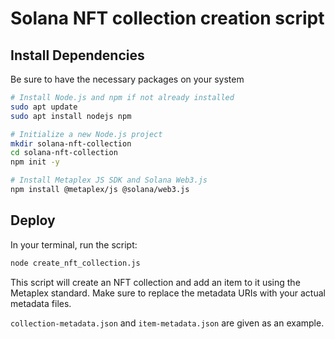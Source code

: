 # Solana NFT collection creation script

## Install Dependencies

Be sure to have the necessary packages on your system

```sh
# Install Node.js and npm if not already installed
sudo apt update
sudo apt install nodejs npm

# Initialize a new Node.js project
mkdir solana-nft-collection
cd solana-nft-collection
npm init -y

# Install Metaplex JS SDK and Solana Web3.js
npm install @metaplex/js @solana/web3.js
```

##  Deploy

In your terminal, run the script:

```sh
node create_nft_collection.js
```

This script will create an NFT collection and add an item to it using the Metaplex standard. Make sure to replace the metadata URIs with your actual metadata files.

`collection-metadata.json` and `item-metadata.json` are given as an example.